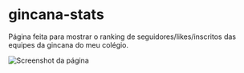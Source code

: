 # gincana-stats
Página feita para mostrar o ranking de seguidores/likes/inscritos das equipes da gincana do meu colégio.

![Screenshot da página](http://i.imgur.com/DrEjERM.png)
